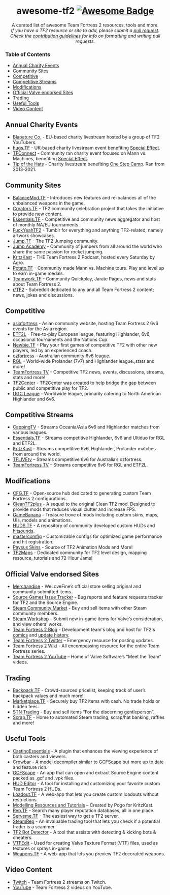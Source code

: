 <h1 align="center">
awesome-tf2  <a href="https://github.com/sindresorhus/awesome"><img alt="Awesome Badge" src="https://cdn.rawgit.com/sindresorhus/awesome/d7305f38d29fed78fa85652e3a63e154dd8e8829/media/badge.svg"></a><br>
</h1>

<p align="center">
A curated list of awesome Team Fortress 2 resources, tools and more.<br>  
<i>If you have a TF2 resource or site to add, please submit a <a href="https://github.com/CriticalFlaw/awesome-tf2/pulls">pull request</a>.</br> Check the <a href="code-of-conduct.md">contribution guidelines</a> for info on formatting and writing pull requests.</i>
</p>

### Table of Contents
- [Annual Charity Events](#annual-charity-events)
- [Community Sites](#community-sites)
- [Competitive](#competitive)
- [Competitive Streams](#competitive-streams)
- [Modifications](#modifications)
- [Official Valve endorsed Sites](#official-valve-endorsed-sites)
- [Trading](#trading)
- [Useful Tools](#useful-tools)
- [Video Content](#video-content)

## Annual Charity Events
- [Blapature Co.](https://steamcommunity.com/groups/BlapatureCo) - EU-based charity livestream hosted by a group of TF2 YouTubers.
- [hugs.TF](https://hugs.tf/) - UK-based charity livestream event benefiting [Special Effect](https://specialeffect.org.uk/).
- [TFConnect](https://twitter.com/TF_Connect) - Community ran charity event focused on Mann vs. Machines, benefiting [Special Effect](https://specialeffect.org.uk/).
- [Tip of the Hats](https://tipofthehats.org/) - Charity livestream benefiting [One Step Camp](https://camponestep.org/). Ran from 2013-2021.

## Community Sites
- [BalanceMod.TF](https://www.bmod.tf/) -  Introduces new features and re-balances all of the unbalanced weapons in the game.
- [Creators.TF](https://creators.tf/) - TF2 community celebration project that takes the initiative to provide new content.
- [Essentials.TF](https://twitter.com/tf2essentials) - Competitive and community news aggregator and host of monthly NA/EU tournaments.
- [FuckYeahTF2](https://fuckyeahtf2.tumblr.com/) - Tumblr for everything and anything TF2-related, namely artwork showcases.
- [Jump.TF](https://jump.tf/) - The TF2 Jumping community.
- [Jump Academy](https://jumpacademy.tf/) - Community of jumpers from all around the world who share the same passion for rocket jumping.
- [KritzKast](https://kritzkast.com/) - THE Team Fortress 2 Podcast, hosted every Saturday by Agro.
- [Potato.TF](https://potato.tf/servers) - Community made Mann vs. Machine tours. Play and level up to earn in-game medals.
- [Teamwork.TF](https://teamwork.tf/) - Community Quickplay, Jarate Pages, news and stats about Team Fortress 2.
- [r/TF2](https://reddit.com/r/tf2/) - Subreddit dedicated to any and all Team Fortress 2 content; news, jokes and discussions.

## Competitive
- [asiafortress](https://asiafortress.com/) - Asian community website, hosting Team Fortress 2 6v6 events for the Asia region.
- [ETF2L](https://etf2l.org/) - Free-to-play European league, featuring Highlander, 6v6, occasional tournaments and the Nations Cup.
- [Newbie.TF](https://newbie.tf/) - Play your first games of competitive TF2 with other new players, led by an experienced coach.
- [ozfortress](https://ozfortress.com/) – Australian community 6v6 league.
- [RGL](https://rgl.gg/) – World-wide Prolander (7v7) and Highlander league.,stats and more!
- [TeamFortress TV](https://teamfortress.tv/) - Competitive TF2 news, events, discussions, streams, stats and more!
- [TF2Center](https://tf2center.com/lobbies) - TF2Center was created to help bridge the gap between public and competitive play for TF2.
- [UGC League](https://ugcleague.com/) - Worldwide league, primarily catering to North American Highlander and 6v6.

## Competitive Streams
- [CappingTV](https://twitch.tv/CappingTV) - Streams Oceania/Asia 6v6 and Highlander matches from various leagues.
- [Essentials.TF](https://twitch.tv/essentialstf) - Streams competitive Highlander, 6v6 and Ultiduo for RGL and ETF2L.  
- [KritzKast](https://twitch.tv/kritzkast) – Streams competitive 6v6, Highlander, Prolander matches from around the world.
- [TFLIVEtv](https://twitch.tv/tflivetv) – Streams competitive 6v6 for Australia’s ozfortress.
- [TeamFortress TV](https://teamfortress.tv/stream/teamfortresstv) – Streams competitive 6v6 for RGL and ETF2L.

## Modifications
- [CFG.TF](https://cfg.tf/) - Open-source hub dedicated to generating custom Team Fortress 2 configurations.
- [CleanTF2plus](https://github.com/JarateKing/CleanTF2plus) - A sequel to the original Clean TF2 mod. Designed to provide mods that reduces visual clutter and increase FPS.
- [GameBanana](https://gamebanana.com/games/297) - Treasure trove of mods including custom skins, maps, UIs, models and animations.
- [HUDS.TF](https://huds.tf/) - A repository of community developed custom HUDs and [hitsounds](https://huds.tf/site/d-Hitsound).
- [mastercomfig](https://mastercomfig.com/) - Customizable configs for optimized game performance and hit registration.
- [Paysus Skins](https://steamcommunity.com/groups/PaysusSkins) - Source of TF2 Animation Mods and More!
- [TF2Maps](https://tf2maps.net/) - Dedicated community for TF2 level design, mapping resource, tutorials and 72-Hour Jams!

## Official Valve endorsed Sites
- [Merchandise](https://valvestore.forfansbyfans.com/title/team-fortress-2.html) - WeLoveFine’s official store selling original and community submitted items.
- [Source Games Issue Tracker](https://github.com/ValveSoftware/Source-1-Games/issues) - Bug reports and feature requests tracker for TF2 and the Source Engine.
- [Steam Community Market](https://steamcommunity.com/market/search?appid=440) - Buy and sell items with other Steam community members.
- [Steam Workshop](https://steamcommunity.com/workshop/browse/?appid=440) - Submit new in-game items for Valve’s consideration, and view others’ works.
- [Team Fortress 2 Blog](https://teamfortress.com/) - Development team's blog and host for TF2's [comics](https://teamfortress.com/comics.php) and [update history](https://teamfortress.com/history.php).
- [Team Fortress 2 Twitter](https://twitter.com/teamfortress) – Emergency resource for posting updates.
- [Team Fortress 2 Wiki](https://wiki.teamfortress.com/) - All encompassing resource for the entire Team Fortress series.
- [Team Fortress 2 YouTube](https://youtube.com/user/teamfortress) – Home of Valve Software’s “Meet the Team” videos.

## Trading
- [Backpack.TF](https://backpack.tf/) - Crowd-sourced pricelist, keeping track of user’s backpack values and much more!
- [Marketplace.TF](https://marketplace.tf/) - Securely buy TF2 items with cash. No trade holds or hidden fees.
- [STN Trading](https://stntrading.eu/) - Buy and sell items “For the discerning gentleperson”.
- [Scrap.TF](https://scrap.tf/) - Home to automated Steam trading, scrap/hat banking, raffles and more!

## Useful Tools
- [CastingEssentials](https://github.com/PazerOP/CastingEssentials) - A plugin that enhances the viewing experience of both casters and viewers.
- [Crowbar](https://steamcommunity.com/groups/CrowbarTool) - A model decompiler similar to GCFScape but more up to date and feature rich.
- [GCFScape](https://developer.valvesoftware.com/wiki/GCFScape) - An app that can open and extract Source Engine content packed as .gcf and .vpk files.
- [HUD Editor](https://github.com/CriticalFlaw/TF2HUD.Editor) - A tool for installing and customizing your favorite custom Team Fortress 2 HUDs.
- [Loadout.TF](https://loadout.tf/) - A web-app that lets you create custom loadouts without restrictions.
- [Modelling Resources and Tutorials](https://kritzkast.com/tf2_mod_guide) – Created by Pogo for KritzKast.
- [Rep.TF](https://rep.tf/) - Search many player reputation databases, all in one place.
- [Serveme.TF](https://serveme.tf/) - The easiest way to get a TF2 server.
- [SteamRep](https://steamrep.com/) - An invaluable trading tool that lets you check if a potential trader is a scammer.
- [TF2 Bot Detector](https://botdetector.tf/) - A tool that assists with detecting & kicking bots & cheaters.
- [VTFEdit](https://developer.valvesoftware.com/wiki/VTFEdit) - Used for creating Valve Texture Format (VTF) files, used as textures or sprays in-game.
- [Weapons.TF](https://weapons.tf/) - A web-app that lets you preview TF2 decorated weapons.

## Video Content
- [Twitch](https://twitch.tv/directory/game/Team%20Fortress%202) - Team Fortress 2 streams on Twitch.
- [YouTube](https://youtube.com/results?search_query=Team+Fortress+2) - Team Fortress 2 videos on YouTube.
